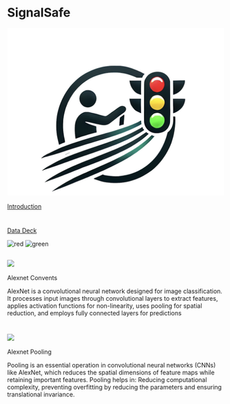 # SignalSafe



<img src="SignalSafeLogo.png" alt="SignalSafe Logo" width="600"/>

[Introduction](https://docs.google.com/presentation/d/131DjNkodW-H4hMsFSn5oTiVO1D9MgEXv0WWQGfe7uTA/edit#slide=id.p)
#
#









###
[Data Deck](https://docs.google.com/presentation/d/1BwfaCczKoyCVFjTcvxK5QguIIY-9vJnExXco0d_DtjQ/edit#slide=id.g2d5f33bc7f1_0_196)

<img src="https://upload.wikimedia.org/wikipedia/commons/thumb/9/91/Modern_British_LED_Traffic_Light.jpg/440px-Modern_British_LED_Traffic_Light.jpg" alt="red" width="250"/>

<img src="https://hips.hearstapps.com/hmg-prod/images/green-traffic-light-royalty-free-image-1675887049.jpg" alt="green" width="250"/>


##

##
<img src="https://cdn-5f733ed3c1ac190fbc56ef88.closte.com/wp-content/uploads/2017/03/alexnet_small.png" width="400">

Alexnet Convents

AlexNet is a convolutional neural network designed for image classification. It processes input images through convolutional layers to extract features, applies activation functions for non-linearity, uses pooling for spatial reduction, and employs fully connected layers for predictions


#
#

##

##
<img src="https://miro.medium.com/v2/resize:fit:1248/1*ECIusCMDF0J9ONrGmG-BBg.png" width="400">

Alexnet Pooling

Pooling is an essential operation in convolutional neural networks (CNNs) like AlexNet, which reduces the spatial dimensions of feature maps while retaining important features. Pooling helps in: Reducing computational complexity, preventing overfitting by reducing the parameters and ensuring translational invariance.
